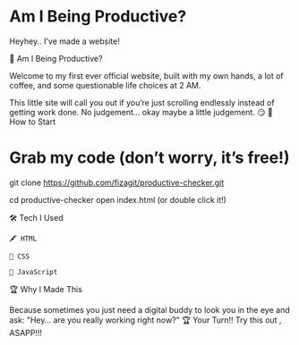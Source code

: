 # Am I Being Productive?

Heyhey.. I've made a website!

🤖 Am I Being Productive?

Welcome to my first ever official website, built with my own hands, a lot of coffee, and some questionable life choices at 2 AM.

This little site will call you out if you’re just scrolling endlessly instead of getting work done.
No judgement… okay maybe a little judgement. 😏
🚀 How to Start

# Grab my code (don’t worry, it’s free!)
git clone https://github.com/fizagit/productive-checker.git

cd productive-checker
open index.html   (or double click it!)

🛠️ Tech I Used

    🖋 HTML 

    🎨 CSS 

    🧠 JavaScript 

🏆 Why I Made This

Because sometimes you just need a digital buddy to look you in the eye and ask:
"Hey… are you really working right now?"
🏆 Your Turn!! Try this out , ASAPP!!!
